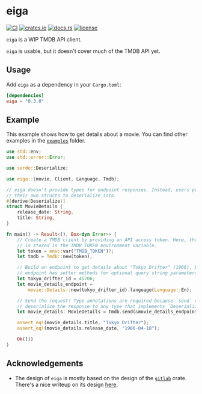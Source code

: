 # eiga

[![CI][ci_badge]][ci]
[![crates.io][crate_badge]][crate]
[![docs.rs][docs_badge]][docs]
[![license][license_badge]][license]

`eiga` is a WIP TMDB API client.

`eiga` is usable, but it doesn't cover much of the TMDB API yet.

## Usage

Add `eiga` as a dependency in your `Cargo.toml`:

```toml
[dependencies]
eiga = "0.3.0"
```

## Example

This example shows how to get details about a movie. You can find other
examples in the [`examples`][examples] folder.

```rust
use std::env;
use std::error::Error;

use serde::Deserialize;

use eiga::{movie, Client, Language, Tmdb};

// eiga doesn't provide types for endpoint responses. Instead, users provide
// their own structs to deserialize into.
#[derive(Deserialize)]
struct MovieDetails {
    release_date: String,
    title: String,
}

fn main() -> Result<(), Box<dyn Error>> {
    // Create a TMDB client by providing an API access token. Here, the token
    // is stored in the TMDB_TOKEN environment variable.
    let token = env::var("TMDB_TOKEN")?;
    let tmdb = Tmdb::new(token);

    // Build an endpoint to get details about "Tokyo Drifter" (1966). Each
    // endpoint has setter methods for optional query string parameters.
    let tokyo_drifter_id = 45706;
    let movie_details_endpoint =
        movie::Details::new(tokyo_drifter_id).language(Language::En);

    // Send the request! Type annotations are required because `send` can
    // deserialize the response to any type that implements `Deserialize`.
    let movie_details: MovieDetails = tmdb.send(&movie_details_endpoint)?;

    assert_eq!(movie_details.title, "Tokyo Drifter");
    assert_eq!(movie_details.release_date, "1966-04-10");

    Ok(())
}
```

## Acknowledgements

- The design of `eiga` is mostly based on the design of the
  [`gitlab`][gitlab_crate] crate. There's a nice writeup on its design
  [here][gitlab_design].

<!-- Badges -->

[ci_badge]: https://github.com/zachcmadsen/eiga/workflows/CI/badge.svg?branch=main
[ci]: https://github.com/zachcmadsen/eiga/actions?query=branch%3Amain
[crate_badge]: https://img.shields.io/crates/v/eiga.svg
[crate]: https://crates.io/crates/eiga
[docs_badge]: https://img.shields.io/docsrs/eiga/latest.svg
[docs]: https://docs.rs/eiga
[license_badge]: https://img.shields.io/crates/l/eiga.svg
[license]: https://github.com/zachcmadsen/eiga/blob/main/LICENSE

<!-- Links -->

[examples]: https://github.com/zachcmadsen/eiga/tree/main/examples
[gitlab_crate]: https://crates.io/crates/gitlab
[gitlab_design]: https://plume.benboeckel.net/~/JustAnotherBlog/designing-rust-bindings-for-rest-ap-is
